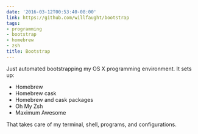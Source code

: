 ```yaml
---
date: '2016-03-12T00:53:40-08:00'
link: https://github.com/willfaught/bootstrap
tags:
- programming
- bootstrap
- homebrew
- zsh
title: Bootstrap
---
```


Just automated bootstrapping my OS X programming environment. It sets up:

- Homebrew
- Homebrew cask
- Homebrew and cask packages
- Oh My Zsh
- Maximum Awesome

That takes care of my terminal, shell, programs, and configurations.
